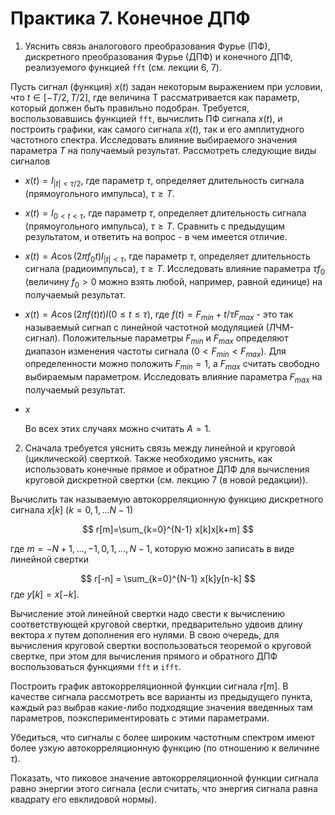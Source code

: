 # Практика 7. Конечное ДПФ

1. Уяснить связь аналогового преобразования Фурье (ПФ), дискретного преобразования Фурье (ДПФ) и конечного ДПФ, реализуемого функцией `fft` (см. лекции 6, 7). 

Пусть сигнал (функция) $x(t)$ задан некоторым выражением при условии, что $t \in [-T/2, T/2]$, где величина T рассматривается как параметр, который должен быть правильно подобран. Требуется, воспользовавшись функцией `fft`, вычислить ПФ сигнала $x(t)$, и построить графики, как самого сигнала $x(t)$, так и его амплитудного частотного спектра. Исследовать влияние выбираемого значения параметра $Т$  на получаемый результат. Рассмотреть следующие виды сигналов 

- $x(t)=I_{|t| < \tau /2}$, где параметр $\tau$, определяет длительность сигнала (прямоугольного импульса), $\tau \ge T$.

- $x(t)=I_{0 < t < \tau}$, где параметр $\tau$, определяет длительность сигнала (прямоугольного импульса), $\tau \ge T$. Сравнить с предыдущим результатом, и ответить на вопрос - в чем имеется отличие.

- $x(t)=A\cos(2\pi f_0 t) I_{|t| < \tau}$, где параметр $\tau$, определяет длительность сигнала (радиоимпульса), $\tau \ge T$.   Исследовать влияние параметра $\tau f_0$  (величину $f_0>0$ можно взять любой, например, равной единице) на получаемый результат. 

- $x(t) = A \cos(2\pi f(t) t)I(0 \le t \le \tau), \ \text{где} \ f(t)=F_{min}+t/ \tau F_{max}$ - это так называемый сигнал с линейной частотной модуляцией (ЛЧМ-сигнал). Положительные параметры $F_{min}$ и $F_{max}$ определяют диапазон изменения частоты сигнала ($0<F_{min}<F_{max}$). Для определенности можно положить $F_{min}=1$, а $F_{max}$  считать свободно выбираемым параметром. Исследовать влияние параметра $F_{max}$ на получаемый результат.
- $x$

	Во всех этих случаях можно считать $A=1$.

2. Сначала требуется уяснить связь между линейной и круговой (циклической) сверткой. Также необходимо уяснить, как использовать конечные прямое и обратное ДПФ для вычисления круговой дискретной свертки (см. лекцию 7 (в новой редакции)). 

Вычислить так называемую автокорреляционную функцию дискретного сигнала $x[k]$ ($k=0,1,...N-1$)

$$
r[m]=\sum_{k=0}^{N-1} x[k]x[k+m]
$$

где $m=-N+1,...,-1,0,1,...,N-1$, которую можно записать в виде линейной свертки

$$
r[-n] = \sum_{k=0}^{N-1} x[k]y[n-k]
$$
где $y[k]=x[-k]$. 

Вычисление этой линейной свертки надо свести к вычислению соответствующей круговой свертки, предварительно удвоив длину вектора $x$ путем дополнения его нулями. В свою очередь, для вычисления круговой свертки воспользоваться теоремой о круговой свертке, при этом для вычисления прямого и обратного ДПФ воспользоваться функциями `fft` и `ifft`.

Построить график автокорреляционной функции сигнала $r[m]$. В качестве сигнала рассмотреть все варианты из предыдущего пункта, каждый раз выбрав какие-либо подходящие значения введенных там параметров, поэкспериментировать с этими параметрами.

Убедиться, что сигналы с более широким частотным спектром имеют более узкую автокорреляционную функцию (по отношению к величине $\tau$).

Показать, что пиковое значение автокорреляционной функции сигнала равно энергии этого сигнала (если считать, что энергия сигнала равна квадрату его евклидовой нормы).

